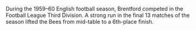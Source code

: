 During the 1959–60 English football season, Brentford competed in the Football League Third Division. A strong run in the final 13 matches of the season lifted the Bees from mid-table to a 6th-place finish.
